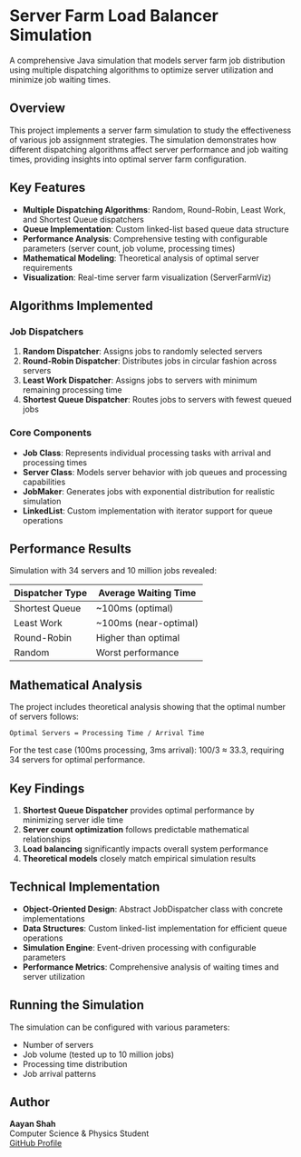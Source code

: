 # Server Farm Load Balancer Simulation

A comprehensive Java simulation that models server farm job distribution using multiple dispatching algorithms to optimize server utilization and minimize job waiting times.

## Overview

This project implements a server farm simulation to study the effectiveness of various job assignment strategies. The simulation demonstrates how different dispatching algorithms affect server performance and job waiting times, providing insights into optimal server farm configuration.

## Key Features

- **Multiple Dispatching Algorithms**: Random, Round-Robin, Least Work, and Shortest Queue dispatchers
- **Queue Implementation**: Custom linked-list based queue data structure
- **Performance Analysis**: Comprehensive testing with configurable parameters (server count, job volume, processing times)
- **Mathematical Modeling**: Theoretical analysis of optimal server requirements
- **Visualization**: Real-time server farm visualization (ServerFarmViz)

## Algorithms Implemented

### Job Dispatchers
1. **Random Dispatcher**: Assigns jobs to randomly selected servers
2. **Round-Robin Dispatcher**: Distributes jobs in circular fashion across servers
3. **Least Work Dispatcher**: Assigns jobs to servers with minimum remaining processing time
4. **Shortest Queue Dispatcher**: Routes jobs to servers with fewest queued jobs

### Core Components
- **Job Class**: Represents individual processing tasks with arrival and processing times
- **Server Class**: Models server behavior with job queues and processing capabilities
- **JobMaker**: Generates jobs with exponential distribution for realistic simulation
- **LinkedList**: Custom implementation with iterator support for queue operations

## Performance Results

Simulation with 34 servers and 10 million jobs revealed:

| Dispatcher Type | Average Waiting Time |
|----------------|---------------------|
| Shortest Queue | ~100ms (optimal) |
| Least Work | ~100ms (near-optimal) |
| Round-Robin | Higher than optimal |
| Random | Worst performance |

## Mathematical Analysis

The project includes theoretical analysis showing that the optimal number of servers follows:

```
Optimal Servers = Processing Time / Arrival Time
```

For the test case (100ms processing, 3ms arrival): 100/3 ≈ 33.3, requiring 34 servers for optimal performance.



## Key Findings

1. **Shortest Queue Dispatcher** provides optimal performance by minimizing server idle time
2. **Server count optimization** follows predictable mathematical relationships
3. **Load balancing** significantly impacts overall system performance
4. **Theoretical models** closely match empirical simulation results

## Technical Implementation

- **Object-Oriented Design**: Abstract JobDispatcher class with concrete implementations
- **Data Structures**: Custom linked-list implementation for efficient queue operations
- **Simulation Engine**: Event-driven processing with configurable parameters
- **Performance Metrics**: Comprehensive analysis of waiting times and server utilization

## Running the Simulation

The simulation can be configured with various parameters:
- Number of servers
- Job volume (tested up to 10 million jobs)
- Processing time distribution
- Job arrival patterns

## Author

**Aayan Shah**  
Computer Science & Physics Student  
[GitHub Profile](https://github.com/aayans314)

